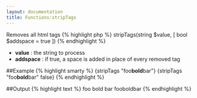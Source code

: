 ```yaml
---
layout: documentation
title: Functions:stripTags
---
```


Removes all html tags
{% highlight php %}
stripTags(string $value, [ bool $addspace = true ])
{% endhighlight %}

* **value** : the string to process
* **addspace** : if true, a space is added in place of every removed tag

##Example
{% highlight smarty %}
{stripTags "foo<strong>bold</strong>bar"}
{stripTags "foo<strong>bold</strong>bar" false}
{% endhighlight %}

##Output
{% highlight text %}
foo bold bar
fooboldbar
{% endhighlight %}
